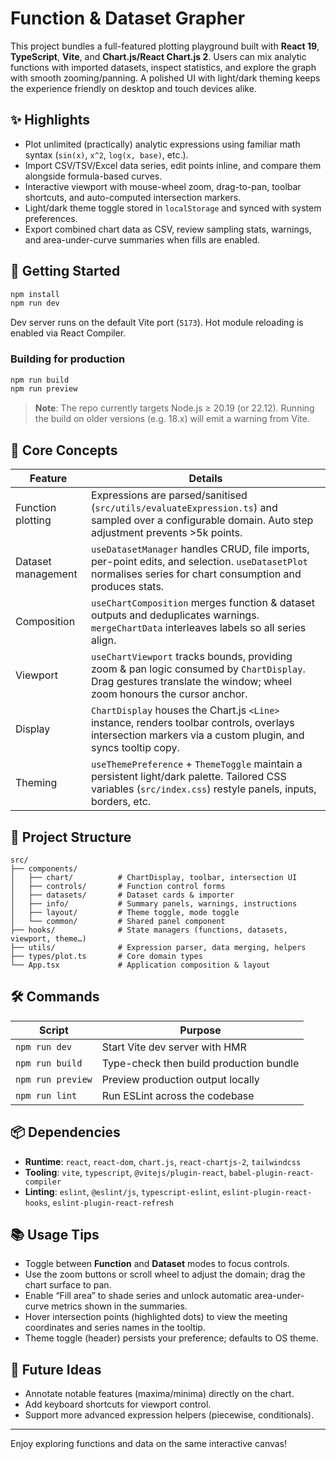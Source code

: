 # Function & Dataset Grapher

This project bundles a full-featured plotting playground built with **React 19**, **TypeScript**, **Vite**, and **Chart.js/React Chart.js 2**. Users can mix analytic functions with imported datasets, inspect statistics, and explore the graph with smooth zooming/panning. A polished UI with light/dark theming keeps the experience friendly on desktop and touch devices alike.

## ✨ Highlights

- Plot unlimited (practically) analytic expressions using familiar math syntax (`sin(x)`, `x^2`, `log(x, base)`, etc.).
- Import CSV/TSV/Excel data series, edit points inline, and compare them alongside formula-based curves.
- Interactive viewport with mouse-wheel zoom, drag-to-pan, toolbar shortcuts, and auto-computed intersection markers.
- Light/dark theme toggle stored in `localStorage` and synced with system preferences.
- Export combined chart data as CSV, review sampling stats, warnings, and area-under-curve summaries when fills are enabled.

## 🚀 Getting Started

```bash
npm install
npm run dev
```

Dev server runs on the default Vite port (`5173`). Hot module reloading is enabled via React Compiler.

### Building for production

```bash
npm run build
npm run preview
```

> **Note**: The repo currently targets Node.js ≥ 20.19 (or 22.12). Running the build on older versions (e.g. 18.x) will emit a warning from Vite.

## 🧮 Core Concepts

| Feature | Details |
| --- | --- |
| Function plotting | Expressions are parsed/sanitised (`src/utils/evaluateExpression.ts`) and sampled over a configurable domain. Auto step adjustment prevents >5k points. |
| Dataset management | `useDatasetManager` handles CRUD, file imports, per-point edits, and selection. `useDatasetPlot` normalises series for chart consumption and produces stats. |
| Composition | `useChartComposition` merges function & dataset outputs and deduplicates warnings. `mergeChartData` interleaves labels so all series align. |
| Viewport | `useChartViewport` tracks bounds, providing zoom & pan logic consumed by `ChartDisplay`. Drag gestures translate the window; wheel zoom honours the cursor anchor. |
| Display | `ChartDisplay` houses the Chart.js `<Line>` instance, renders toolbar controls, overlays intersection markers via a custom plugin, and syncs tooltip copy. |
| Theming | `useThemePreference` + `ThemeToggle` maintain a persistent light/dark palette. Tailored CSS variables (`src/index.css`) restyle panels, inputs, borders, etc. |

## 🧭 Project Structure

```
src/
├── components/
│   ├── chart/          # ChartDisplay, toolbar, intersection UI
│   ├── controls/       # Function control forms
│   ├── datasets/       # Dataset cards & importer
│   ├── info/           # Summary panels, warnings, instructions
│   ├── layout/         # Theme toggle, mode toggle
│   └── common/         # Shared panel component
├── hooks/              # State managers (functions, datasets, viewport, theme…)
├── utils/              # Expression parser, data merging, helpers
├── types/plot.ts       # Core domain types
└── App.tsx             # Application composition & layout
```

## 🛠️ Commands

| Script | Purpose |
| --- | --- |
| `npm run dev` | Start Vite dev server with HMR |
| `npm run build` | Type-check then build production bundle |
| `npm run preview` | Preview production output locally |
| `npm run lint` | Run ESLint across the codebase |

## 📦 Dependencies

- **Runtime**: `react`, `react-dom`, `chart.js`, `react-chartjs-2`, `tailwindcss`
- **Tooling**: `vite`, `typescript`, `@vitejs/plugin-react`, `babel-plugin-react-compiler`
- **Linting**: `eslint`, `@eslint/js`, `typescript-eslint`, `eslint-plugin-react-hooks`, `eslint-plugin-react-refresh`

## 📚 Usage Tips

- Toggle between **Function** and **Dataset** modes to focus controls.
- Use the zoom buttons or scroll wheel to adjust the domain; drag the chart surface to pan.
- Enable “Fill area” to shade series and unlock automatic area-under-curve metrics shown in the summaries.
- Hover intersection points (highlighted dots) to view the meeting coordinates and series names in the tooltip.
- Theme toggle (header) persists your preference; defaults to OS theme.

## 🧩 Future Ideas

- Annotate notable features (maxima/minima) directly on the chart.
- Add keyboard shortcuts for viewport control.
- Support more advanced expression helpers (piecewise, conditionals).

---

Enjoy exploring functions and data on the same interactive canvas!
